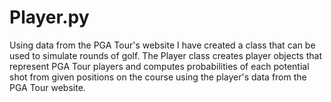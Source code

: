 # Player.py
Using data from the PGA Tour's website I have created a class that can be used to simulate rounds of golf. The Player class creates player objects that represent PGA Tour players and computes probabilities of each potential shot from given positions on the course using the player's data from the PGA Tour website.
